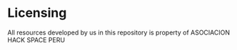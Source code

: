 # Licensing

All resources developed by us in this repository is property
of ASOCIACION HACK SPACE PERU
